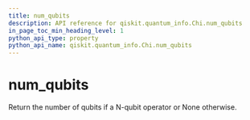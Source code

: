 ```yaml
---
title: num_qubits
description: API reference for qiskit.quantum_info.Chi.num_qubits
in_page_toc_min_heading_level: 1
python_api_type: property
python_api_name: qiskit.quantum_info.Chi.num_qubits
---
```


# num\_qubits

Return the number of qubits if a N-qubit operator or None otherwise.

